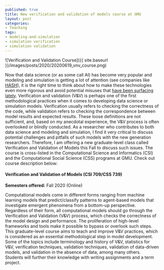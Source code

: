 ```yaml
--- 
published: true
title: New verification and validation of models course at GMU
layout: post
categories: 
- Teaching
tags:
- modeling-and-simulation
- simulation verification
- simulation validation
---
```


![Verification and Validation Course]({{ site.baseurl }}/images/posts/2020/20200619_vnv_course.png)

Now that data science (or as some call AI) has become very popular and modeling and simulation is getting a lot of attention (see companies like [HASH](http://hash.ai)), it is the right time to think about how to make these technologies even more rigorous and avoid potential misuses that [have been surfacing lately](https://youtu.be/jZjmlJPJgug). Verification and validation (V&V) is perhaps one of the first methodological practices when it comes to developing data science or simulation models. Verification usually refers to checking the correctness of the code, while validation refers to checking the correspondence between model results and expected results. These loose definitions are not sufficient, and, based on my anecdotal experience, the V&V process is often overlooked or blindly conducted. As a researcher who contributes to both data science and modeling and simulation, I find it very critical to discuss potential challenges and pitfalls of such models with the new generation researchers. Therefore, I am offering a new graduate-level class called Verification and Validation of Models this Fall to discuss such issues. The course is cross-listed in the Computational Science and Informatics (CSI) and the Computational Social Science (CSS) programs at GMU. Check out course description below:


#### Verification and Validation of Models (CSI 709/CSS 739)
**Semesters offered:** Fall 2020 (Online)  

Computational models come in different forms ranging from machine learning models that predict/classify patterns to agent-based models that investigate emergent phenomena from a bottom-up perspective. Regardless of their form, all computational models should go through the Verification and Validation (V&V) process, which checks the correctness of the model design and performance. The proliferation of high-level frameworks and tools make it possible to bypass or overlook such steps. This graduate-level course aims to teach and improve V&V practices, which is considered as an essential methodological step in model development. Some of the topics include terminology and history of V&V, statistics for V&V, verification techniques, validation techniques, validation of data-driven models, and validation in the absence of data, among many others. Students will further their knowledge with writing assignments and a term project.